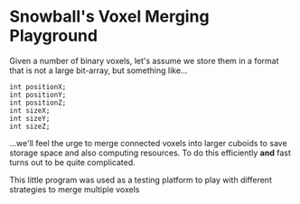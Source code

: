 # Snowball's Voxel Merging Playground

Given a number of binary voxels, let's assume we store them in a format that is not a large bit-array, but something like...

```
int positionX;
int positionY;
int positionZ;
int sizeX;
int sizeY;
int sizeZ;
```

...we'll feel the urge to merge connected voxels into larger cuboids to save storage space and also computing resources. To do this efficiently **and** fast turns out to be quite complicated. 

This little program was used as a testing platform to play with different strategies to merge multiple voxels
